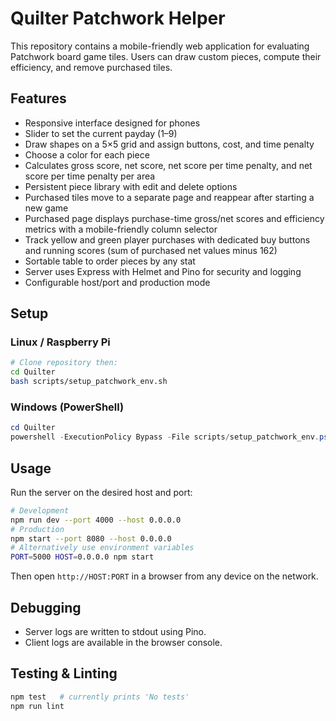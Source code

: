 # Quilter Patchwork Helper

This repository contains a mobile-friendly web application for evaluating Patchwork board game tiles. Users can draw custom pieces, compute their efficiency, and remove purchased tiles.

## Features
- Responsive interface designed for phones
- Slider to set the current payday (1–9)
- Draw shapes on a 5×5 grid and assign buttons, cost, and time penalty
- Choose a color for each piece
- Calculates gross score, net score, net score per time penalty, and net score per time penalty per area
- Persistent piece library with edit and delete options
- Purchased tiles move to a separate page and reappear after starting a new game
- Purchased page displays purchase-time gross/net scores and efficiency metrics with a mobile-friendly column selector
- Track yellow and green player purchases with dedicated buy buttons and running scores (sum of purchased net values minus 162)
- Sortable table to order pieces by any stat
- Server uses Express with Helmet and Pino for security and logging
- Configurable host/port and production mode

## Setup
### Linux / Raspberry Pi
```bash
# Clone repository then:
cd Quilter
bash scripts/setup_patchwork_env.sh
```

### Windows (PowerShell)
```powershell
cd Quilter
powershell -ExecutionPolicy Bypass -File scripts/setup_patchwork_env.ps1
```

## Usage
Run the server on the desired host and port:
```bash
# Development
npm run dev --port 4000 --host 0.0.0.0
# Production
npm start --port 8080 --host 0.0.0.0
# Alternatively use environment variables
PORT=5000 HOST=0.0.0.0 npm start
```
Then open `http://HOST:PORT` in a browser from any device on the network.

## Debugging
- Server logs are written to stdout using Pino.
- Client logs are available in the browser console.

## Testing & Linting
```bash
npm test   # currently prints 'No tests'
npm run lint
```
